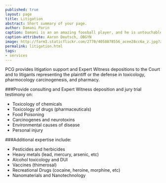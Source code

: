 ```yaml
---
published: true
layout: page
title: Litigation
abstract: Short summary of your page.
author: Damani Parin
caption: Damani is an an amazing foosball player, and he is untouchable at '90s, pop trivia.
caption-attribute: Aaron Deutsch, OBGYN
image: http://farm3.staticflickr.com/2770/4058078556_acee28cc6a_z.jpg?zz=1
permalink: litigation.html
tags:
- services
---
```


PCG provides litigation support and Expert Witness depositions to the Court and to litigants representing the plaintiff or the defense in toxicology, pharmocology carcinogenesis, and pharmacy.

###Provide consulting and Expert Witness
deposition and jury trial testimony on:
* Toxicology of chemicals
* Toxicology of drugs (pharmaceuticals)
* Food Poisoning
* Carcinogenes and neurotoxins
* Environmental causes of disease
* Personal injury

###Additional expertise include:
* Pesticides and herbicides
* Heavy metals (lead, mercury, arsenic, etc)
* Alcohol toxicology and DUI
* Vaccines (thimerosal)
* Recreational Drugs (cocaine, heroine, morphine, etc)
* Nanomaterials and Nanotechnology